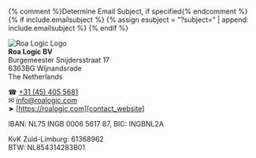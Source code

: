 
{% comment %}Determine Email Subject, if specified{% endcomment %}
{% if include.emailsubject %}
  {% assign esubject = "?subject=" | append: include.emailsubject %}
{% endif %}

![Roa Logic Logo]({{site.data.images.rlheader|relative_url}})  
**Roa Logic BV**  
Burgemeester Snijdersstraat 17  
6363BG Wijnandsrade  
The Netherlands

☎︎ [+31 (45) 405 5681][contact_phone]  
✉︎ [info@roalogic.com][contact_email]  
➤ [https://roalogic.com][contact_website]

IBAN: NL75 INGB 0006 5617 87, BIC: INGBNL2A

KvK Zuid-Limburg: 61368962  
BTW: NL854314283B01

[contact_phone]:   {{site.data.links.phone}}  
[contact_email]:   mailto:{{site.data.links.email|append:esubject}}
[contact_website]: {{site.data.links.website}}
